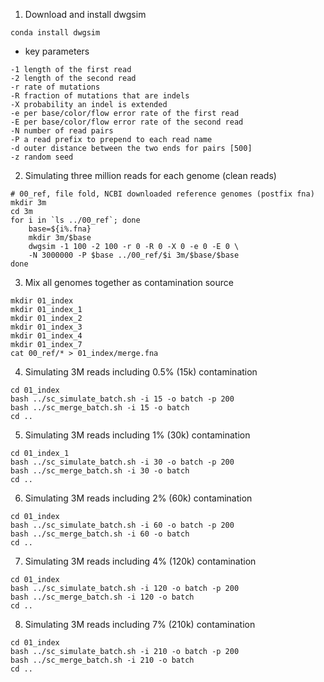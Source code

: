 1. Download and install dwgsim
```
conda install dwgsim
```
- key parameters
```
-1 length of the first read
-2 length of the second read
-r rate of mutations 
-R fraction of mutations that are indels
-X probability an indel is extended
-e per base/color/flow error rate of the first read
-E per base/color/flow error rate of the second read
-N number of read pairs
-P a read prefix to prepend to each read name
-d outer distance between the two ends for pairs [500]
-z random seed
```
2. Simulating three million reads for each genome (clean reads)
```
# 00_ref, file fold, NCBI downloaded reference genomes (postfix fna)
mkdir 3m
cd 3m
for i in `ls ../00_ref`; done
    base=${i%.fna}
    mkdir 3m/$base
    dwgsim -1 100 -2 100 -r 0 -R 0 -X 0 -e 0 -E 0 \
    -N 3000000 -P $base ../00_ref/$i 3m/$base/$base
done
```
3. Mix all genomes together as contamination source 
```
mkdir 01_index
mkdir 01_index_1
mkdir 01_index_2
mkdir 01_index_3
mkdir 01_index_4
mkdir 01_index_7
cat 00_ref/* > 01_index/merge.fna
```
4. Simulating 3M reads including 0.5% (15k) contamination
```
cd 01_index
bash ../sc_simulate_batch.sh -i 15 -o batch -p 200
bash ../sc_merge_batch.sh -i 15 -o batch
cd ..
```
5. Simulating 3M reads including 1% (30k) contamination
```
cd 01_index_1
bash ../sc_simulate_batch.sh -i 30 -o batch -p 200
bash ../sc_merge_batch.sh -i 30 -o batch
cd ..
```
6. Simulating 3M reads including 2% (60k) contamination
```
cd 01_index
bash ../sc_simulate_batch.sh -i 60 -o batch -p 200
bash ../sc_merge_batch.sh -i 60 -o batch
cd ..
```
7. Simulating 3M reads including 4% (120k) contamination
```
cd 01_index
bash ../sc_simulate_batch.sh -i 120 -o batch -p 200
bash ../sc_merge_batch.sh -i 120 -o batch
cd ..
```
8. Simulating 3M reads including 7% (210k) contamination
```
cd 01_index
bash ../sc_simulate_batch.sh -i 210 -o batch -p 200
bash ../sc_merge_batch.sh -i 210 -o batch
cd ..
```




